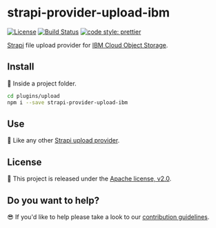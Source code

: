 # strapi-provider-upload-ibm

[![License](https://img.shields.io/badge/License-Apache%202.0-blue.svg)](https://opensource.org/licenses/Apache-2.0)
[![Build Status](https://travis-ci.org/IBMResearch/strapi-provider-upload-ibm.svg?branch=master)](https://travis-ci.org/IBMResearch/strapi-provider-upload-ibm)
[![code style: prettier](https://img.shields.io/badge/code_style-prettier-ff69b4.svg?style=flat-square)](https://github.com/prettier/prettier)

[Strapi](http://strapi.io/) file upload provider for [IBM Cloud Object Storage](https://www.ibm.com/cloud/object-storage).

## Install

:pizza: Inside a project folder.

```sh
cd plugins/upload
npm i --save strapi-provider-upload-ibm
```

## Use

:rocket: Like any other [Strapi upload provider](https://strapi.io/documentation/3.x.x/guides/upload.html#usage).

## License

:penguin: This project is released under the [Apache license, v2.0](https://www.apache.org/licenses/LICENSE-2.0).

## Do you want to help?

:sunglasses: If you'd like to help please take a look to our [contribution guidelines](https://github.com/Qiskit/qiskit-js/blob/master/CONTRIBUTING.md).
